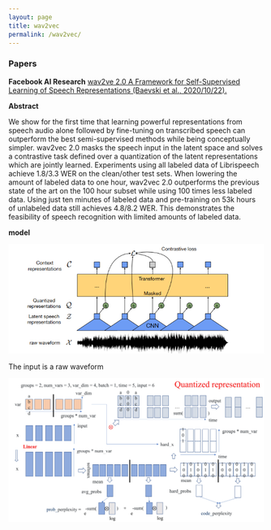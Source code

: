 ```yaml
---
layout: page
title: wav2vec
permalink: /wav2vec/
---
```

### Papers
**Facebook AI Research**
[wav2ve 2.0 A Framework for Self-Supervised Learning of Speech Representations (Baevski et al., 2020/10/22).](https://arxiv.org/pdf/2006.11477v3.pdf)

**Abstract**

We show for the first time that learning powerful representations from speech
audio alone followed by fine-tuning on transcribed speech can outperform the best
semi-supervised methods while being conceptually simpler. wav2vec 2.0 masks
the speech input in the latent space and solves a contrastive task defined over a
quantization of the latent representations which are jointly learned. Experiments
using all labeled data of Librispeech achieve 1.8/3.3 WER on the clean/other
test sets. When lowering the amount of labeled data to one hour, wav2vec 2.0
outperforms the previous state of the art on the 100 hour subset while using 100
times less labeled data. Using just ten minutes of labeled data and pre-training
on 53k hours of unlabeled data still achieves 4.8/8.2 WER. This demonstrates the
feasibility of speech recognition with limited amounts of labeled data.

**model**
<div class='fig figcenter fighighlight'>
  <img src='/assets/wav2vec.png'>
</div>

The input is a raw waveform
<div class='fig figcenter fighighlight'>
  <img src='/assets/quantized.jpg'>
</div>